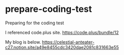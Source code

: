 # prepare-coding-test
Preparing for the coding test

I referenced code.plus site.
https://code.plus/bundle/12

My blog is below.
https://celestial-anteater-c27.notion.site/a49e8455cdc3420dae2081c831663e55